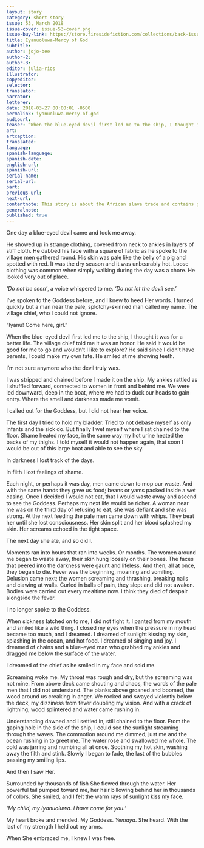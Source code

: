 ```yaml
---
layout: story
category: short story
issue: 53, March 2018
issue-cover: issue-53-cover.png
issue-buy-link: https://store.firesidefiction.com/collections/back-issues/products/fireside-magazine-issue-53-march-2018
title: Iyanuoluwa-Mercy of God
subtitle:
author: jojo-bee
author-2:
author-3:
editor: julia-rios
illustrator:
copyeditor:
selector:
translator:
narrator:
letterer:
date: 2018-03-27 00:00:01 -0500
permalink: iyanuoluwa-mercy-of-god
audiourl:
teaser: “When the blue-eyed devil first led me to the ship, I thought it was for a better life. The village chief told me it was an honor. He said it would be good for me to go and wouldn’t I like to explore?”
art:
artcaption:
translated:
language:
spanish-language:
spanish-date:
english-url:
spanish-url:
serial-name:
serial-url:
part:
previous-url:
next-url:
contentnote: This story is about the African slave trade and contains graphic humiliation and violence.
generalnote:
published: true
---
```


One day a blue-eyed devil came and took me away.

He showed up in strange clothing, covered from neck to ankles in layers of stiff cloth. He dabbed his face with a square of fabric as he spoke to the village men gathered round. His skin was pale like the belly of a pig and spotted with red. It was the dry season and it was unbearably hot. Loose clothing was common when simply walking during the day was a chore. He looked very out of place.

_‘Do not be seen’_, a voice whispered to me. _‘Do not let the devil see.’_

I’ve spoken to the Goddess before, and I knew to heed Her words. I turned quickly but a man near the pale, splotchy-skinned man called my name. The village chief, who I could not ignore.

“Iyanu! Come here, girl.”

When the blue-eyed devil first led me to the ship, I thought it was for a better life. The village chief told me it was an honor. He said it would be good for me to go and wouldn’t I like to explore? He said since I didn’t have parents, I could make my own fate. He smiled at me showing teeth.

I’m not sure anymore who the devil truly was.

I was stripped and chained before I made it on the ship. My ankles rattled as I shuffled forward, connected to women in front and behind me. We were led downward, deep in the boat, where we had to duck our heads to gain entry. Where the smell and darkness made me vomit.

I called out for the Goddess, but I did not hear her voice.

The first day I tried to hold my bladder. Tried to not debase myself as only infants and the sick do. But finally I wet myself where I sat chained to the floor. Shame heated my face, in the same way my hot urine heated the backs of my thighs. I told myself it would not happen again, that soon I would be out of this large boat and able to see the sky.

In darkness I lost track of the days.

In filth I lost feelings of shame.

Each night, or perhaps it was day, men came down to mop our waste. And with the same hands they gave us food; beans or yams packed inside a wet casing. Once I decided I would not eat, that I would waste away and ascend to see the Goddess. Perhaps my next life would be richer. A woman near me was on the third day of refusing to eat, she was defiant and she was strong. At the next feeding the pale men came down with whips. They beat her until she lost consciousness. Her skin split and her blood splashed my skin. Her screams echoed in the tight space.

The next day she ate, and so did I.

Moments ran into hours that ran into weeks. Or months. The women around me began to waste away, their skin hung loosely on their bones. The faces that peered into the darkness were gaunt and lifeless. And then, all at once, they began to die. Fever was the beginning, moaning and vomiting. Delusion came next; the women screaming and thrashing, breaking nails and clawing at walls. Curled in balls of pain, they slept and did not awaken. Bodies were carried out every mealtime now. I think they died of despair alongside the fever.

I no longer spoke to the Goddess.

When sickness latched on to me, I did not fight it. I panted from my mouth and smiled like a wild thing. I closed my eyes when the pressure in my head became too much, and I dreamed. I dreamed of sunlight kissing my skin, splashing in the ocean, and hot food. I dreamed of singing and joy. I dreamed of chains and a blue-eyed man who grabbed my ankles and dragged me below the surface of the water.

I dreamed of the chief as he smiled in my face and sold me.

Screaming woke me. My throat was rough and dry, but the screaming was not mine. From above deck came shouting and chaos, the words of the pale men that I did not understand. The planks above groaned and boomed, the wood around us creaking in anger. We rocked and swayed violently below the deck, my dizziness from fever doubling my vision. And with a crack of lightning, wood splintered and water came rushing in.

Understanding dawned and I settled in, still chained to the floor. From the gaping hole in the side of the ship, I could see the sunlight streaming through the waves. The commotion around me dimmed; just me and the ocean rushing in to greet me. The water rose and swallowed me whole. The cold was jarring and numbing all at once. Soothing my hot skin, washing away the filth and stink. Slowly I began to fade, the last of the bubbles passing my smiling lips.

And then I saw Her.

Surrounded by thousands of fish She flowed through the water. Her powerful tail pumped toward me, her hair billowing behind her in thousands of colors. She smiled, and I felt the warm rays of sunlight kiss my face.

_‘My child, my Iyanuoluwa. I have come for you.’_

My heart broke and mended. My Goddess. _Yemaya_. She heard. With the last of my strength I held out my arms.

When She embraced me, I knew I was free.
